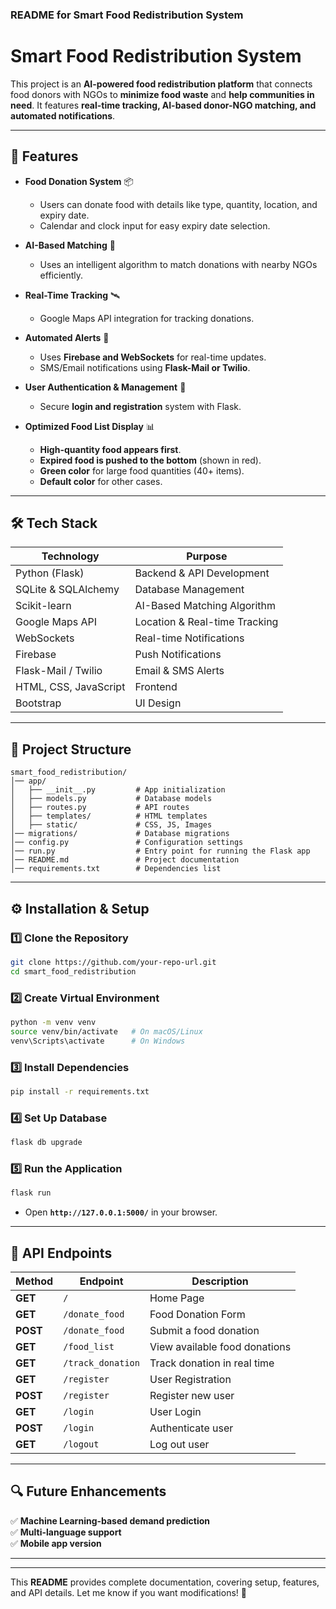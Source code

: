 ### **README for Smart Food Redistribution System**

# **Smart Food Redistribution System**
This project is an **AI-powered food redistribution platform** that connects food donors with NGOs to **minimize food waste** and **help communities in need**. It features **real-time tracking, AI-based donor-NGO matching, and automated notifications**.

---

## **🚀 Features**
- **Food Donation System** 📦  
  - Users can donate food with details like type, quantity, location, and expiry date.
  - Calendar and clock input for easy expiry date selection.
  
- **AI-Based Matching** 🤖  
  - Uses an intelligent algorithm to match donations with nearby NGOs efficiently.

- **Real-Time Tracking** 🛰️  
  - Google Maps API integration for tracking donations.

- **Automated Alerts** 📩  
  - Uses **Firebase and WebSockets** for real-time updates.
  - SMS/Email notifications using **Flask-Mail or Twilio**.

- **User Authentication & Management** 🔑  
  - Secure **login and registration** system with Flask.

- **Optimized Food List Display** 📊  
  - **High-quantity food appears first**.  
  - **Expired food is pushed to the bottom** (shown in red).  
  - **Green color** for large food quantities (40+ items).  
  - **Default color** for other cases.

---

## **🛠️ Tech Stack**
| **Technology** | **Purpose** |
|---------------|------------|
| Python (Flask) | Backend & API Development |
| SQLite & SQLAlchemy | Database Management |
| Scikit-learn | AI-Based Matching Algorithm |
| Google Maps API | Location & Real-time Tracking |
| WebSockets | Real-time Notifications |
| Firebase | Push Notifications |
| Flask-Mail / Twilio | Email & SMS Alerts |
| HTML, CSS, JavaScript | Frontend |
| Bootstrap | UI Design |

---

## **📂 Project Structure**
```
smart_food_redistribution/
│── app/
│   ├── __init__.py         # App initialization
│   ├── models.py           # Database models
│   ├── routes.py           # API routes
│   ├── templates/          # HTML templates
│   ├── static/             # CSS, JS, Images
│── migrations/             # Database migrations
│── config.py               # Configuration settings
│── run.py                  # Entry point for running the Flask app
│── README.md               # Project documentation
│── requirements.txt        # Dependencies list
```

---

## **⚙️ Installation & Setup**
### **1️⃣ Clone the Repository**
```bash
git clone https://github.com/your-repo-url.git
cd smart_food_redistribution
```

### **2️⃣ Create Virtual Environment**
```bash
python -m venv venv
source venv/bin/activate   # On macOS/Linux
venv\Scripts\activate      # On Windows
```

### **3️⃣ Install Dependencies**
```bash
pip install -r requirements.txt
```

### **4️⃣ Set Up Database**
```bash
flask db upgrade
```

### **5️⃣ Run the Application**
```bash
flask run
```
- Open **`http://127.0.0.1:5000/`** in your browser.

---

## **🔗 API Endpoints**
| **Method** | **Endpoint** | **Description** |
|-----------|------------|----------------|
| **GET**   | `/`        | Home Page |
| **GET**   | `/donate_food` | Food Donation Form |
| **POST**  | `/donate_food` | Submit a food donation |
| **GET**   | `/food_list` | View available food donations |
| **GET**   | `/track_donation` | Track donation in real time |
| **GET**   | `/register` | User Registration |
| **POST**  | `/register` | Register new user |
| **GET**   | `/login` | User Login |
| **POST**  | `/login` | Authenticate user |
| **GET**   | `/logout` | Log out user |

---

## **🔍 Future Enhancements**
✅ **Machine Learning-based demand prediction**  
✅ **Multi-language support**  
✅ **Mobile app version**  

---


---

This **README** provides complete documentation, covering setup, features, and API details. Let me know if you want modifications! 🚀
